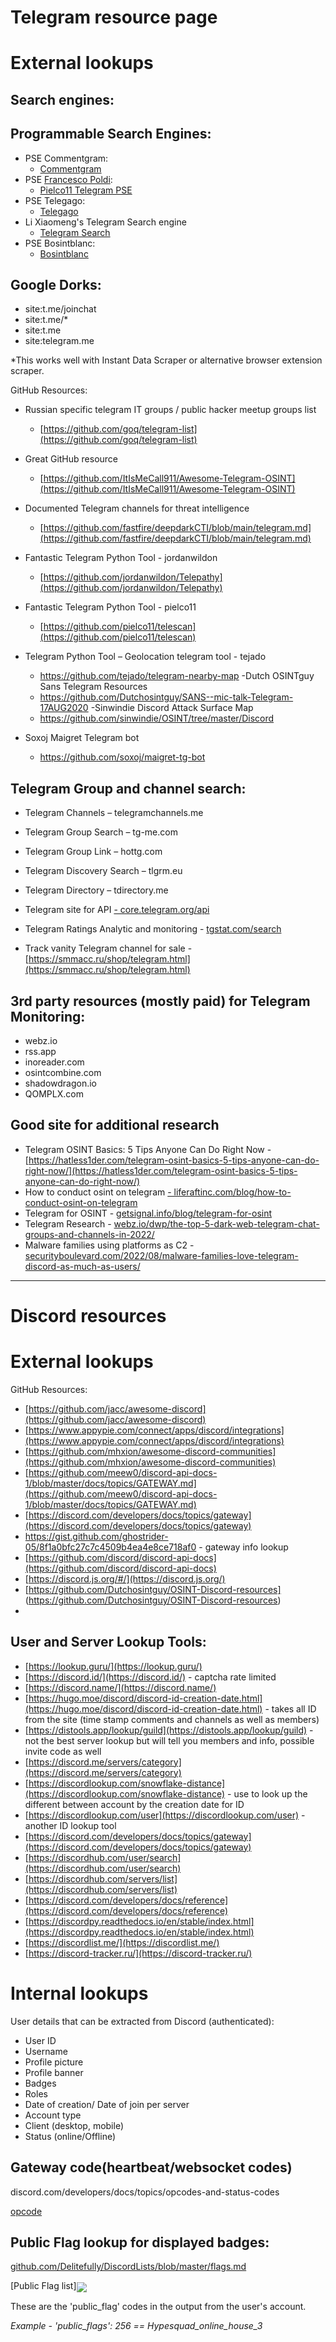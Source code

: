 # Telegram resource page

# External lookups

## Search engines:

## Programmable Search Engines:

- PSE Commentgram:
  - [Commentgram](https://cse.google.com/cse?cx=006368593537057042503:ig4r3rz35qi#gsc.tab=0)
- PSE [Francesco Poldi](https://twitter.com/noneprivacy):
  - [Pielco11 Telegram PSE](https://cse.google.com/cse?cx=004805129374225513871%3Ap8lhfo0g3hg)
- PSE Telegago:
  - [Telegago](https://cse.google.com/cse?q=%2B&cx=006368593537057042503%3Aefxu7xprihg)
- Li Xiaomeng's Telegram Search engine
  - [Telegram Search](https://xtea.io/ts_en.html#gsc.tab=0)
- PSE Bosintblanc:
  - [Bosintblanc](https://cse.google.com/cse?cx=f22644e7cf7c34e97)

## Google Dorks:

- site:t.me/joinchat
- site:t.me/\*
- site:t.me
- site:telegram.me

\*This works well with Instant Data Scraper or alternative browser extension scraper.

GitHub Resources:

- Russian specific telegram IT groups / public hacker meetup groups list
  - [https://github.com/goq/telegram-list](https://github.com/goq/telegram-list)

- Great GitHub resource
  - [https://github.com/ItIsMeCall911/Awesome-Telegram-OSINT](https://github.com/ItIsMeCall911/Awesome-Telegram-OSINT)
- Documented Telegram channels for threat intelligence
  - [https://github.com/fastfire/deepdarkCTI/blob/main/telegram.md](https://github.com/fastfire/deepdarkCTI/blob/main/telegram.md)
- Fantastic Telegram Python Tool - jordanwildon
  - [https://github.com/jordanwildon/Telepathy](https://github.com/jordanwildon/Telepathy)
- Fantastic Telegram Python Tool - pielco11
  - [https://github.com/pielco11/telescan](https://github.com/pielco11/telescan)
- Telegram Python Tool – Geolocation telegram tool - tejado
  - https://github.com/tejado/telegram-nearby-map
-Dutch OSINTguy Sans Telegram Resources
  - https://github.com/Dutchosintguy/SANS--mic-talk-Telegram-17AUG2020
-Sinwindie Discord Attack Surface Map
  - https://github.com/sinwindie/OSINT/tree/master/Discord
- Soxoj Maigret Telegram bot
  - https://github.com/soxoj/maigret-tg-bot

## Telegram Group and channel search:

- Telegram Channels – telegramchannels.me

- Telegram Group Search – tg-me.com
- Telegram Group Link – hottg.com
- Telegram Discovery Search – tlgrm.eu
- Telegram Directory – tdirectory.me
- Telegram site for API [- core.telegram.org/api](https://core.telegram.org/api)
- Telegram Ratings Analytic and monitoring - [tgstat.com/search](https://tgstat.com/search)
- Track vanity Telegram channel for sale - [https://smmacc.ru/shop/telegram.html](https://smmacc.ru/shop/telegram.html)

## 3rd party resources (mostly paid) for Telegram Monitoring:

- webz.io
- rss.app
- inoreader.com
- osintcombine.com
- shadowdragon.io
- QOMPLX.com

## Good site for additional research

- Telegram OSINT Basics: 5 Tips Anyone Can Do Right Now - [https://hatless1der.com/telegram-osint-basics-5-tips-anyone-can-do-right-now/](https://hatless1der.com/telegram-osint-basics-5-tips-anyone-can-do-right-now/)
- How to conduct osint on telegram [- liferaftinc.com/blog/how-to-conduct-osint-on-telegram](https://www.liferaftinc.com/blog/how-to-conduct-osint-on-telegram)
- Telegram for OSINT - [getsignal.info/blog/telegram-for-osint](https://www.getsignal.info/blog/telegram-for-osint)
- Telegram Research - [webz.io/dwp/the-top-5-dark-web-telegram-chat-groups-and-channels-in-2022/](https://webz.io/dwp/the-top-5-dark-web-telegram-chat-groups-and-channels-in-2022/)
- Malware families using platforms as C2 - [securityboulevard.com/2022/08/malware-families-love-telegram-discord-as-much-as-users/](https://securityboulevard.com/2022/08/malware-families-love-telegram-discord-as-much-as-users/)


-------------------------------------------------------------------------------------------------------------------------------------------------------------
# Discord resources

# External lookups

GitHub Resources:

- [https://github.com/jacc/awesome-discord](https://github.com/jacc/awesome-discord)
- [https://www.appypie.com/connect/apps/discord/integrations](https://www.appypie.com/connect/apps/discord/integrations)
- [https://github.com/mhxion/awesome-discord-communities](https://github.com/mhxion/awesome-discord-communities)
- [https://github.com/meew0/discord-api-docs-1/blob/master/docs/topics/GATEWAY.md](https://github.com/meew0/discord-api-docs-1/blob/master/docs/topics/GATEWAY.md)
- [https://discord.com/developers/docs/topics/gateway](https://discord.com/developers/docs/topics/gateway)
- https://gist.github.com/ghostrider-05/8f1a0bfc27c7c4509b4ea4e8ce718af0 - gateway info lookup
- [https://github.com/discord/discord-api-docs](https://github.com/discord/discord-api-docs)
- [https://discord.js.org/#/](https://discord.js.org/)
- [https://github.com/Dutchosintguy/OSINT-Discord-resources] (https://github.com/Dutchosintguy/OSINT-Discord-resources)
- 

## User and Server Lookup Tools:

- [https://lookup.guru/](https://lookup.guru/)
- [https://discord.id/](https://discord.id/) - captcha rate limited
- [https://discord.name/](https://discord.name/)
- [https://hugo.moe/discord/discord-id-creation-date.html](https://hugo.moe/discord/discord-id-creation-date.html) - takes all ID from the site (time stamp comments and channels as well as members)
- [https://distools.app/lookup/guild](https://distools.app/lookup/guild) - not the best server lookup but will tell you members and info, possible invite code as well
- [https://discord.me/servers/category](https://discord.me/servers/category)
- [https://discordlookup.com/snowflake-distance](https://discordlookup.com/snowflake-distance) - use to look up the different between account by the creation date for ID
- [https://discordlookup.com/user](https://discordlookup.com/user) - another ID lookup tool
- [https://discord.com/developers/docs/topics/gateway](https://discord.com/developers/docs/topics/gateway)
- [https://discordhub.com/user/search](https://discordhub.com/user/search)
- [https://discordhub.com/servers/list](https://discordhub.com/servers/list)
- [https://discord.com/developers/docs/reference](https://discord.com/developers/docs/reference)
- [https://discordpy.readthedocs.io/en/stable/index.html](https://discordpy.readthedocs.io/en/stable/index.html)
- [https://discordlist.me/](https://discordlist.me/)
- [https://discord-tracker.ru/](https://discord-tracker.ru/)


# Internal lookups
User details that can be extracted from Discord (authenticated):

- User ID
- Username
- Profile picture
- Profile banner
- Badges
- Roles
- Date of creation/ Date of join per server
- Account type
- Client (desktop, mobile)
- Status (online/Offline)

## Gateway code(heartbeat/websocket codes)

discord.com/developers/docs/topics/opcodes-and-status-codes

[opcode](RackMultipart20220908-1-2zjiei_html_695e64b34562b24d.png)

## Public Flag lookup for displayed badges:

[github.com/Delitefully/DiscordLists/blob/master/flags.md](https://github.com/Delitefully/DiscordLists/blob/master/flags.md)

[Public Flag list]<img src="Public_flag_codes.png" align="center">

These are the 'public\_flag' codes in the output from the user's account.

_Example - 'public\_flags': 256 == Hypesquad\_online\_house\_3_
